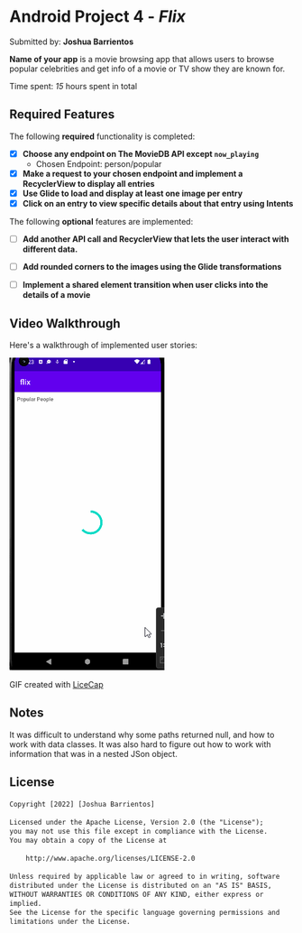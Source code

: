 # Android Project 4 - *Flix*

Submitted by: **Joshua Barrientos**

**Name of your app** is a movie browsing app that allows users to browse popular celebrities and get info of a movie or TV show they are known for. 

Time spent: *15* hours spent in total

## Required Features

The following **required** functionality is completed:

- [x] **Choose any endpoint on The MovieDB API except `now_playing`**
  - Chosen Endpoint: person/popular
- [x] **Make a request to your chosen endpoint and implement a RecyclerView to display all entries**
- [x] **Use Glide to load and display at least one image per entry**
- [x] **Click on an entry to view specific details about that entry using Intents**

The following **optional** features are implemented:

- [ ] **Add another API call and RecyclerView that lets the user interact with different data.** 
- [ ] **Add rounded corners to the images using the Glide transformations**
- [ ] **Implement a shared element transition when user clicks into the details of a movie**


## Video Walkthrough

Here's a walkthrough of implemented user stories:

<img src='walkthrough.gif' title='Video Walkthrough' width='' alt='Video Walkthrough' />

GIF created with [LiceCap](https://www.cockos.com/licecap/) 

## Notes

It was difficult to understand why some paths returned null, and how to work with data classes. 
It was also hard to figure out how to work with information that was in a nested JSon object.
## License

    Copyright [2022] [Joshua Barrientos]

    Licensed under the Apache License, Version 2.0 (the "License");
    you may not use this file except in compliance with the License.
    You may obtain a copy of the License at

        http://www.apache.org/licenses/LICENSE-2.0

    Unless required by applicable law or agreed to in writing, software
    distributed under the License is distributed on an "AS IS" BASIS,
    WITHOUT WARRANTIES OR CONDITIONS OF ANY KIND, either express or implied.
    See the License for the specific language governing permissions and
    limitations under the License.
